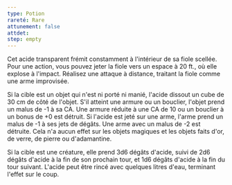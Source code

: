 ```yaml
---
type: Potion
rareté: Rare
attunement: false
attdet:
step: empty
---
```

Cet acide transparent frémit constamment à l'intérieur de sa fiole scellée. Pour une action, vous pouvez jeter la fiole vers un espace à 20 ft., où elle explose à l'impact. Réalisez une attaque à distance, traitant la fiole comme une arme improvisée.

Si la cible est un objet qui n'est ni porté ni manié, l'acide dissout un cube de 30 cm de côté de l'objet. S'il atteint une armure ou un bouclier, l'objet prend un malus de -1 à sa CA. Une armure réduite à une CA de 10 ou un bouclier à un bonus de +0 est détruit. Si l'acide est jeté sur une arme, l'arme prend un malus de -1 à ses jets de dégâts. Une arme avec un malus de -2 est détruite. Cela n'a aucun effet sur les objets magiques et les objets faits d'or, de verre, de pierre ou d'adamantine.

Si la cible est une créature, elle prend 3d6 dégâts d'acide, suivi de 2d6 dégâts d'acide à la fin de son prochain tour, et 1d6 dégâts d'acide à la fin du tour suivant. L'acide peut être rincé avec quelques litres d'eau, terminant l'effet sur le coup.